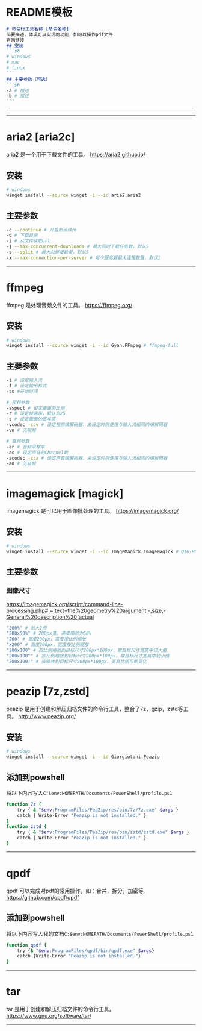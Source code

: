 # README模板
````md
# 命令行工具名称 [命令名称]
简要描述，体现可以实现的功能，如可以操作pdf文件.
官网链接
## 安装
```sh
# windows
# mac
# linux
```
## 主要参数（可选）
```sh
-a # 描述
-b # 描述
```
````
---
---

# aria2 [aria2c]
aria2 是一个用于下载文件的工具。
https://aria2.github.io/

## 安装
```sh
# windows
winget install --source winget -i --id aria2.aria2
```
## 主要参数
```sh
-c --continue # 开启断点续传
-d # 下载目录
-i # 从文件读取url
-j --max-concurrent-downloads # 最大同时下载任务数，默认5
-s --split # 最大总连接数量，默认5
-x --max-connection-per-server # 每个服务器最大连接数量，默认1
```
---

# ffmpeg
ffmpeg 是处理音频文件的工具。
https://ffmpeg.org/
## 安装
```sh
# windows
winget install --source winget -i --id Gyan.FFmpeg # ffmpeg-full
```
## 主要参数
```sh
-i # 设定输入流 
-f # 设定输出格式
-ss #开始时间

# 视频参数
-aspect # 设定画面的比例
-r # 设定帧速率，默认为25
-s # 设定画面的宽与高
-vcodec -c:v # 设定视频编解码器，未设定时则使用与输入流相同的编解码器
-vn # 无视频

# 音频参数
-ar # 音频采样率
-ac # 设定声音的Channel数
-acodec -c:a # 设定声音编解码器，未设定时则使用与输入流相同的编解码器
-an # 无音频
```
---

# imagemagick [magick]
imagemagick 是可以用于图像批处理的工具。
https://imagemagick.org/
## 安装
```sh
# windows
winget install --source winget -i --id ImageMagick.ImageMagick # Q16-HDR, 仅支持16bit图像
```
## 主要参数
### 图像尺寸
https://imagemagick.org/script/command-line-processing.php#:~:text=the%20geometry%20argument.-,size,-General%20description%20(actual
```sh
"200%" # 放大2倍
"200x50%" # 200px宽，高度缩放为50% 
"200" # 宽度200px，高度按比例缩放
"x200" # 高度200px，宽度按比例缩放
"200x100" # 按比例缩放到目标尺寸200px*100px，取目标尺寸宽高中较大值
"200x100^" # 按比例缩放到目标尺寸200px*100px，取目标尺寸宽高中较小值
"200x100!" # 按缩放到目标尺寸200px*100px，宽高比例可能变化
```
---
# peazip [7z,zstd]
peazip 是用于创建和解压归档文件的命令行工具，整合了7z，gzip，zstd等工具。
http://www.peazip.org/
## 安装
```sh
# windows
winget install --source winget -i --id Giorgiotani.Peazip
```
## 添加到powshell
将以下内容写入`C:$env:HOMEPATH/Documents/PowerShell/profile.ps1`
```sh
function 7z { 
    try { & "$env:ProgramFiles/PeaZip/res/bin/7z/7z.exe" $args }
    catch { Write-Error "Peazip is not installed." } 
}
function zstd {
    try { & "$env:ProgramFiles/PeaZip/res/bin/zstd/zstd.exe" $args }
    catch { Write-Error "Peazip is not installed." } 
}
```
---

# qpdf
qpdf 可以完成对pdf的常用操作，如：合并，拆分，加密等.
https://github.com/qpdf/qpdf
## 添加到powshell
将以下内容写入我的文档`C:$env:HOMEPATH/Documents/PowerShell/profile.ps1`
```sh
function qpdf {
    try {& "$env:ProgramFiles/qpdf/bin/qpdf.exe" $args}
    catch {Write-Error "Peazip is not installed."}
}
```
---

# tar
tar 是用于创建和解压归档文件的命令行工具。
https://www.gnu.org/software/tar/

---

